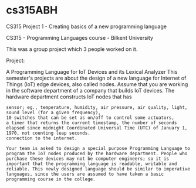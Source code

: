 # cs315ABH
CS315 Project 1 - Creating basics of a new programming language

CS315 - Programming Languages course - Bilkent University

This was a group project which 3 people worked on it.

Project:

A Programming Language for IoT Devices and its Lexical Analyzer
 This semester's projects are about the design of a new language for Internet of Things (IoT) edge devices, also called nodes. Assume that you are working in the software department of a company that builds IoT devices. The hardware department constructs IoT nodes that has

    sensor; eg., temperature, humidity, air pressure, air quality, light, sound level (for a given frequency),
    10 switches that can be set as on/off to control some actuators,
    a timer that returns the current timestamp, the number of seconds elapsed since midnight Coordinated Universal Time (UTC) of January 1, 1970, not counting leap seconds.
    connection to the internet.

    Your team is asked to design a special purpose Programming Language to program the IoT nodes produced by the hardware department. People who purchase these devices may not be computer engineers; so it is important that the programming language is readable, writable and reliable. This newly designed language should be similar to imperative languages, since the users are assumed to have taken a basic programming course in the college. 
